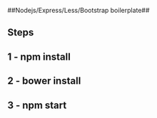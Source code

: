 ##Nodejs/Express/Less/Bootstrap boilerplate##

## Steps ##

## 1 - npm install
## 2 - bower install
## 3 - npm start
